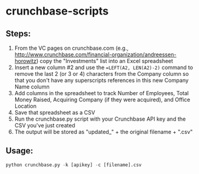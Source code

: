 crunchbase-scripts
==================

## Steps: 

1. From the VC pages on crunchbase.com (e.g., http://www.crunchbase.com/financial-organization/andreessen-horowitz) copy the "Investments" list into an Excel spreadsheet
2. Insert a new column #2 and use the ` =LEFT(A2, LEN(A2)-2) ` command to remove the last 2 (or 3 or 4) characters from the Company column so that you don't have any superscripts references in this new Company Name column
3. Add columns in the spreadsheet to track Number of Employees, Total Money Raised, Acquiring Company (if they were acquired), and Office Location
4. Save that spreadsheet as a CSV
5. Run the crunchbase.py script with your Crunchbase API key and the CSV you've just created
6. The output will be stored as "updated_" + the original filename + ".csv"

## Usage:

```python
python crunchbase.py -k [apikey] -c [filename].csv 
```
